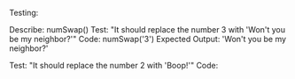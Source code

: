 Testing:

Describe: numSwap()
Test: "It should replace the number 3 with 'Won't you be my neighbor?'"
Code: numSwap('3')
Expected Output: 'Won't you be my neighbor?'

Test: "It should replace the number 2 with 'Boop!'"
Code: